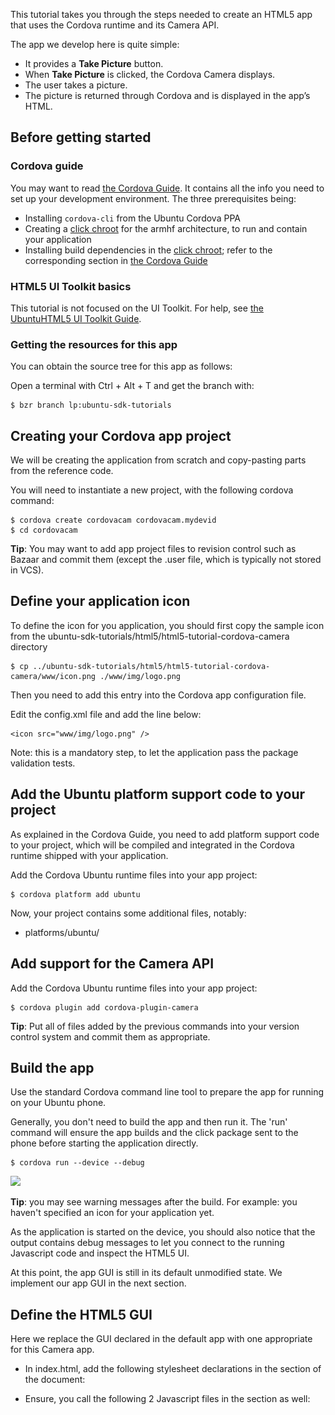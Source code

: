 





This tutorial takes you through the steps needed to create an HTML5 app that
uses the Cordova runtime and its Camera API.

The app we develop here is quite simple:

  * It provides a **Take Picture** button.
  * When **Take Picture** is clicked, the Cordova Camera displays.
  * The user takes a picture.
  * The picture is returned through Cordova and is displayed in the app’s HTML.

## Before getting started

### Cordova guide

You may want to read [the Cordova Guide](/en/phone/apps/html-5/guides/cordova-guide/). It contains all the info you need to set up your development
environment. The three prerequisites being:

  * Installing `cordova-cli` from the Ubuntu Cordova PPA
  * Creating a [click chroot](/en/phone/apps/sdk/tutorials/click-targets-and-device-kits/) for the armhf architecture, to run and contain your application
  * Installing build dependencies in the [click chroot](/en/phone/apps/sdk/tutorials/click-targets-and-device-kits/); refer to the corresponding section in [the Cordova Guide](/en/phone/apps/html-5/guides/cordova-guide/)

### HTML5 UI Toolkit basics

This tutorial is not focused on the UI Toolkit. For help, see [the UbuntuHTML5 UI Toolkit Guide](/en/phone/apps/html-5/guides/introduction-to-the-html5-ui-toolkit/).

### Getting the resources for this app

You can obtain the source tree for this app as follows:

Open a terminal with Ctrl + Alt + T and get the branch with:

    $ bzr branch lp:ubuntu-sdk-tutorials

## Creating your Cordova app project

We will be creating the application from scratch and copy-pasting parts from
the reference code.

You will need to instantiate a new project, with the following cordova
command:

    $ cordova create cordovacam cordovacam.mydevid
    $ cd cordovacam

**Tip**: You may want to add app project files to revision control such as Bazaar and commit them (except the .user file, which is typically not stored in VCS).

## Define your application icon

To define the icon for you application, you should first copy the sample icon
from the ubuntu-sdk-tutorials/html5/html5-tutorial-cordova-camera directory

    $ cp ../ubuntu-sdk-tutorials/html5/html5-tutorial-cordova-camera/www/icon.png ./www/img/logo.png

Then you need to add this entry into the Cordova app configuration file.

Edit the config.xml file and add the line below:

    <icon src="www/img/logo.png" />

Note: this is a mandatory step, to let the application pass the package
validation tests.

## Add the Ubuntu platform support code to your project

As explained in the Cordova Guide, you need to add platform support code to
your project, which will be compiled and integrated in the Cordova runtime
shipped with your application.

Add the Cordova Ubuntu runtime files into your app project:

    $ cordova platform add ubuntu

Now, your project contains some additional files, notably:

  * platforms/ubuntu/

## Add support for the Camera API

Add the Cordova Ubuntu runtime files into your app project:

    $ cordova plugin add cordova-plugin-camera

**Tip**: Put all of files added by the previous commands into your version control system and commit them as appropriate.

## Build the app

Use the standard Cordova command line tool to prepare the app for running on
your Ubuntu phone.

Generally, you don't need to build the app and then run it. The 'run' command
will ensure the app builds and the click package sent to the phone before
starting the application directly.

    $ cordova run --device --debug

![](../../../../media/e325eb75-ad97-44a2-b54b-0b5f97518a2e-cms_page_media/116/cordova-screenshot.png)

**Tip**: you may see warning messages after the build. For example: you haven't specified an icon for your application yet.

As the application is started on the device, you should also notice that the
output contains debug messages to let you connect to the running Javascript
code and inspect the HTML5 UI.

At this point, the app GUI is still in its default unmodified state. We
implement our app GUI in the next section.

## Define the HTML5 GUI

Here we replace the GUI declared in the default app with one appropriate for
this Camera app.

  * In index.html, add the following stylesheet declarations in the <head> section of the document:
        <meta name="viewport" content="width=device-width, initial-scale=1, maximum-scale=1, user-scalable=0">
        <!-- Ubuntu UI Style imports - Ambiance theme -->
        <link href="/usr/share/ubuntu-html5-ui-toolkit/0.1/ambiance/css/appTemplate.css" rel="stylesheet" type="text/css" />
        <!-- Ubuntu UI javascript imports - Ambiance theme -->
        <script src="/usr/share/ubuntu-html5-ui-toolkit/0.1/ambiance/js/fast-buttons.js"></script>
        <script src="/usr/share/ubuntu-html5-ui-toolkit/0.1/ambiance/js/core.js"></script>
        <script src="/usr/share/ubuntu-html5-ui-toolkit/0.1/ambiance/js/buttons.js"></script>
        <script src="/usr/share/ubuntu-html5-ui-toolkit/0.1/ambiance/js/dialogs.js"></script>
        <script src="/usr/share/ubuntu-html5-ui-toolkit/0.1/ambiance/js/page.js"></script>
        <script src="/usr/share/ubuntu-html5-ui-toolkit/0.1/ambiance/js/pagestacks.js"></script>
        <script src="/usr/share/ubuntu-html5-ui-toolkit/0.1/ambiance/js/tabs.js"></script>

  * Ensure, you call the following 2 Javascript files in the <head> section as well:
        <!-- Cordova platform API access - Uncomment this to have access to the Javascript APIs -->
        <script src="cordova.js"></script>
        <!-- Application script and css -->
        <script src="js/app.js"></script

  * Then, delete the entire div inside the <body>…</body> element and add the following new HTML fragment:
        <div data-role="mainview">
          <header data-role="header">
            <ul data-role="tabs">
              <li data-role="tabitem" data-page="camera">Camera</li>
            </ul>
          </header>
          <div data-role="content">
            <div data-role="tab" id="camera">
                <div id="loading">
                    <header>Loading...</header>
                    <progress class="bigger">Loading...</progress>
                </div>
                <div id="loaded">
                    <button data-role="button" class="ubuntu" id="click">Take Picture</button>
                    <img id="image" src="" />
                </div>
            </div> <!-- tab: camera -->
          </div> <!-- content -->
        </div> <!-- mainview -->

This is a simple implementation of an Ubuntu HTML5 app. It declares the
following:

  * A **mainview** div (required)
  * A **header** with a single tabitem: “Camera”
  * A **content** div with two internal divs: loading and loaded
  * **loading div** displays at launch time and includes a progress spinner. This is hidden when Cordova is ready by JavaScript code we look at later
  * loaded div displays when Cordova is ready by JavaScript and contains:
  * A **Take Picture** button: We create an event listener for this below to popup the Cordova Camera
  * An **empty img** element: When the camera takes a picture, it uses this element to display the return image

If you run the app now, the GUI appears as follows:

![](../../../../media/a49e5ed1-920d-4967-a0a7-d59f79f81755-cms_page_media/116/spinner.png)

As noted above, that is the loading div that displays until Cordova
deviceready event is received.

**Tip**: To isolate your application UI from future UI toolkit changes, we now recommend to bundle a copy of the toolkit inside your application package. There is a small tool documented here that will assist you in migrating your project. See [https://code.launchpad.net/~dbarth/ubuntu-html5-theme/cmdline-tool/+merge/253498](https://code.launchpad.net/~dbarth/ubuntu-html5-theme/cmdline-tool/+merge/253498)

**Note:** at the end of the index.html file you should also see a reference to a cordova.js script file which is loaded at the beginning of the page. This file is not present in the source 'www' directory. However it is automatically copied with the rest of the cordova runtime startup code, during the build phase. So don't worry, the file will be present in the resulting click package.

Let’s take the next step and add the JavaScript that responds to the Cordova
deviceready event by hiding the loading div, displaying the loaded div, and
providing an event handler for the **Take Picture** button.

## Adding JavaScript to display the Cordova Camera

Here we add an event handler for the Cordova deviceready event and, inside
that code, sets up our Take Picture to call the Cordova Camera API to let the
user take a picture.

You should mostly replace the default www/js/index.js file with a new file
called app.js from the tutorial branch. We will look at the key elements of
this file below.

The first step is to init the UbuntuUI object to setup the main user interface
parts. The following event listener will be triggered on the initial window
load event, and prepare the rest of the UI

    window.onload = function () {
        var UI = new UbuntuUI();    
        UI.init();
        document.addEventListener("deviceready", function() {
            if (console && console.log)
                console.log('Platform layer API ready');
            //hide the loading div and display the loaded div
            document.getElementById("loading").style.display = "none";
            document.getElementById("loaded").style.display = "block";

Inside this function you can install a listener to react to the main button
press, and capture the image with the camera. Here is how it looks:

            // event listener to take picture
            UI.button("click").click( function() {
                navigator.camera.getPicture(onSuccess, onFail, {
                    quality: 100,
                    targetWidth: 400,
                    targetHeight: 400,
                    destinationType: Camera.DestinationType.DATA_URL,
                    correctOrientation: true
                 });
               console.log("Take Picture button clicked");
            }); // "click" button event handler
          }, false); // deviceready event handler
    }; // window.onload event handler

This is the first bit of new code that’s needed. Let’s take a look at it.

## Examining the new event listener

  * An event handler for the Cordova deviceready event is added. This is received when the Cordova system is fully loaded and ready, so this is a great place to put code that uses Cordova objects. (See Cordova Guide for information.)
  * Inside the deviceready handler, first the loading div is hidden and then then loaded div is displayed.
  * Then, the **Take Picture** button is obtained with: UI.button(“click”).
  * Its click(FUNCTION) method provides the FUNCTION that runs when the button is clicked, the button’s event handler code. (See [HTML5 APIs](/en/phone/apps/html-5/api/) for complete API reference docs.)
  * This event handling function calls the navigator.camera.getPicture(…) method.
  * The navigator object is the base Cordova object and is available in the HTML5 runtime container when the app includes Cordova as described above.
  * getPicture(…) takes three arguments: the name of the function to run when a picture is taken(this is calledonSuccess here and is defined below), the name of a function to run when an attempt to take a picture fails (onFail here, defined below), and some optional arguments.
  * In the optional arguments, we set the image quality, its size, the type of image returned to DATA_URL, which enables passing the image directly in JavaScript as a base64 encoded piece of data (without saving it as a file), and enable orientation correction

**Tip**: The getPicture(…) method and its arguments are defined in the Cordova API reference docs.

## Defining the onSuccess function

As we saw above, Cordova getPicture is told to run onSuccess when the picture
is taken. Cordova runs it and passes it the actual picture, formatted as
Cordova type DATA_URL.

So this app:

  * Needs an onSuccess function
  * That receives the passed image data
  * And modifies the app’s HTML img element’s src attribute to actually display the image from the passed image data

Here is code that does these things. You can paste this into the bottom of
app.js:

    function onSuccess(imageData) {
       var image = document.getElementById('image');
       image.src = "data:image/jpeg;base64," + imageData;
       image.style.margin = "10px";
       image.style.display = "block";
    }

## Defining the onFailure function

For this simple app, we simply log the message provided by Cordova to console.
Paste this at the bottom of app.js:

    function onFail(message) {
       console.log("Picture failure: " + message);

## Running the app

With these pieces in place, the app should run and allow you to take a
picture.

As usual, do:

    $ cordova run --device --debug

Here is how the application looks like after clicking **Take Picture**:

![](../../../../media/264a3e03-204d-47d2-b46c-076da4eb1809-cms_page_media/116/camera-snap.png)

Once you validate the picture, the system will bring back your application and
will display the photo below the button.

## Polish

### Add CSS

Let’s add some CSS styling:

  * Make our Take Picture button Ubuntu orange
  * Center it
  * Center the “Loading…” progress spinner

Create www/app.css with this content:

    #loading {
      position: absolute;
      left:45%;
    }
    #loaded {
      display: none;
    }

Now, in index.html, simply add the following inside the <head>

    <link href="app.css" rel="stylesheet" type="text/css"/>

Now, the Loading page and the home page look like this:

![](../../../../media/6f565d93-ac5a-4034-a293-02d61b45446e-cms_page_media/116/camera-app.png)

## Next steps

Check out [the Cordova Guide](/en/phone/apps/html-5/guides/cordova-guide/) for
a high level review of using Cordova in Ubuntu HTML5 apps and for adding
Ubuntu as a built platform for native Cordova projects.

The Cordova APIs give your HTML5 apps access to other system and device-level
things, so check these out by visiting the Cordova API docs.





